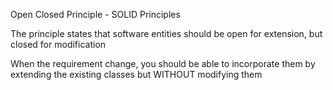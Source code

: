 Open Closed Principle - SOLID Principles

The principle states that software entities should be open for extension, but closed for modification

When the requirement change, you should be able to incorporate them by extending the existing classes but WITHOUT modifying them